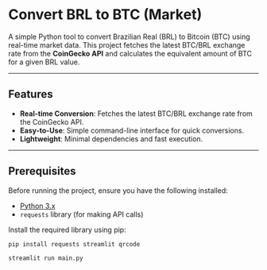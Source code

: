 # Convert BRL to BTC (Market)

A simple Python tool to convert Brazilian Real (BRL) to Bitcoin (BTC) using real-time market data. This project fetches the latest BTC/BRL exchange rate from the **CoinGecko API** and calculates the equivalent amount of BTC for a given BRL value.

---

## Features

- **Real-time Conversion**: Fetches the latest BTC/BRL exchange rate from the CoinGecko API.
- **Easy-to-Use**: Simple command-line interface for quick conversions.
- **Lightweight**: Minimal dependencies and fast execution.

---

## Prerequisites

Before running the project, ensure you have the following installed:

- [Python 3.x](https://www.python.org/downloads/)
- `requests` library (for making API calls)

Install the required library using pip:

```bash
pip install requests streamlit qrcode

streamlit run main.py
```